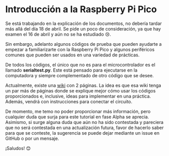 # Introducción a la Raspberry Pi Pico

Se está trabajando en la explicación de los documentos, no debería tardar más allá del día 18 de abril. Se pide un poco de consideración, ya que hay examen el 16 de abril y aún no se ha estudiado 😢.

Sin embargo, adelanto algunos códigos de prueba que pueden ayudarte a empezar a familiarizarte con la Raspberry Pi Pico y algunos periféricos comunes que pueden ser usados en una variedad de prácticas.

De todos los códigos, el único que no es para el microcontrolador es el llamado **serialtest.py**. Este está pensado para ejecutarse en la computadora y siempre complementado de otro código que se desee.

Actualmente, existe una [wiki](https://github.com/Angelelokol/Introduccion_a_la_Raspberry_pi_pico/wiki/Raspberry-Pi-Pico-Introducci%C3%B3n) con 2 páginas. La idea es que esa wiki tenga un par más de páginas donde se explique mejor cómo usar los códigos proporcionados e, inclusive, ideas para implementar en una práctica. Además, vendrá con instrucciones para conectar el circuito.

De momento, me temo no poder proporcionar más información, pero cualquier duda que surja para este tutorial en fase Alpha se aprecia. Asimismo, si surge alguna duda que aún no ha sido contestada y pareciera que no será contestada en una actualización futura, favor de hacerlo saber para que se conteste, la sugerencia se puede dejar mediante un issue en GitHub o por un mensaje.

¡Saludos! 😊
